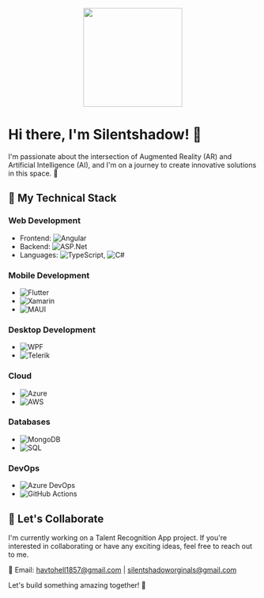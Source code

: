 <!-- Introduction Section -->
<p align="center">
  <img src="https://avatars.githubusercontent.com/u/30694084?v=4" width="200" height="200">
</p>

# Hi there, I'm Silentshadow! 👋

I'm passionate about the intersection of Augmented Reality (AR) and Artificial Intelligence (AI), and I'm on a journey to create innovative solutions in this space. 🚀

## 💼 My Technical Stack

### Web Development
- Frontend: ![Angular](https://img.shields.io/badge/Angular-%23DD0031.svg?style=for-the-badge&logo=angular&logoColor=white)
- Backend: ![ASP.Net](https://img.shields.io/badge/ASP.Net-%2305123.svg?style=for-the-badge&logo=.net&logoColor=white)
- Languages: ![TypeScript](https://img.shields.io/badge/TypeScript-%23007ACC.svg?style=for-the-badge&logo=typescript&logoColor=white), ![C#](https://img.shields.io/badge/C%23-%23239120.svg?style=for-the-badge&logo=c-sharp&logoColor=white)

### Mobile Development
- ![Flutter](https://img.shields.io/badge/Flutter-%2302569B.svg?style=for-the-badge&logo=flutter&logoColor=white)
- ![Xamarin](https://img.shields.io/badge/Xamarin-%230077B5.svg?style=for-the-badge&logo=xamarin&logoColor=white)
- ![MAUI](https://img.shields.io/badge/MAUI-%2305123.svg?style=for-the-badge&logo=.net&logoColor=white)

### Desktop Development
- ![WPF](https://img.shields.io/badge/WPF-%2305123.svg?style=for-the-badge&logo=.net&logoColor=white)
- ![Telerik](https://img.shields.io/badge/Telerik-%23000000.svg?style=for-the-badge&logo=telerik&logoColor=white)

### Cloud
- ![Azure](https://img.shields.io/badge/Azure-%230078D4.svg?style=for-the-badge&logo=microsoft-azure&logoColor=white)
- ![AWS](https://img.shields.io/badge/AWS-%23232F3E.svg?style=for-the-badge&logo=amazon-aws&logoColor=white)

### Databases
- ![MongoDB](https://img.shields.io/badge/MongoDB-%2347A248.svg?style=for-the-badge&logo=mongodb&logoColor=white)
- ![SQL](https://img.shields.io/badge/SQL-%230075A8.svg?style=for-the-badge&logo=sql&logoColor=white)

### DevOps
- ![Azure DevOps](https://img.shields.io/badge/Azure%20DevOps-%230078D4.svg?style=for-the-badge&logo=azure-devops&logoColor=white)
- ![GitHub Actions](https://img.shields.io/badge/GitHub%20Actions-%232671E5.svg?style=for-the-badge&logo=github-actions&logoColor=white)

## 🤝 Let's Collaborate
I'm currently working on a Talent Recognition App project. If you're interested in collaborating or have any exciting ideas, feel free to reach out to me.

📧 Email: [havtohell1857@gmail.com](mailto:havtohell1857@gmail.com) | [silentshadoworginals@gmail.com](mailto:silentshadoworginals@gmail.com)

Let's build something amazing together! 🚀
